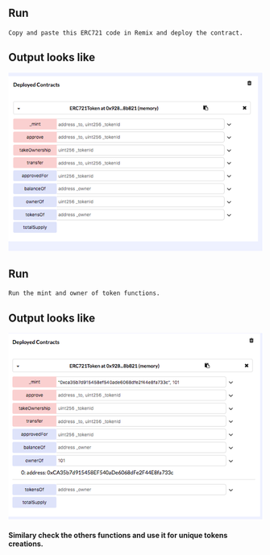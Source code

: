 ## Run
```
Copy and paste this ERC721 code in Remix and deploy the contract. 
```

## Output looks like 

![Screenshot](Solidity_code.png)

## Run
```
Run the mint and owner of token functions.
```

## Output looks like 

![Screenshot](Mint.png)

#### Similary check the others functions and use it for unique tokens creations. 




